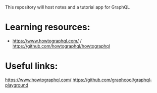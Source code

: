 This repository will host notes and a tutorial app for GraphQL

Learning resources:
===================
* https://www.howtographql.com/ / https://github.com/howtographql/howtographql


Useful links:
=============
https://www.howtographql.com/
https://github.com/graphcool/graphql-playground